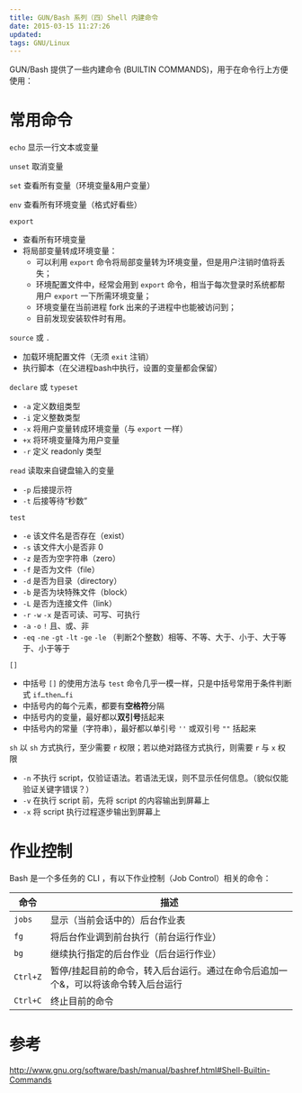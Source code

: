 ```yaml
---
title: GUN/Bash 系列（四）Shell 内建命令
date: 2015-03-15 11:27:26
updated:
tags: GNU/Linux
---
```


GUN/Bash 提供了一些内建命令 (BUILTIN COMMANDS)，用于在命令行上方便使用：

# 常用命令

`echo` 显示一行文本或变量

`unset` 取消变量

`set` 查看所有变量（环境变量&用户变量）

`env` 查看所有环境变量（格式好看些）

`export`

* 查看所有环境变量
* 将局部变量转成环境变量：
  * 可以利用 `export` 命令将局部变量转为环境变量，但是用户注销时值将丢失；
  * 环境配置文件中，经常会用到 `export` 命令，相当于每次登录时系统都帮用户 `export` 一下所需环境变量；
  * 环境变量在当前进程 fork 出来的子进程中也能被访问到；
  * 目前发现安装软件时有用。

`source` 或 `.`

* 加载环境配置文件（无须 `exit` 注销）
* 执行脚本（在父进程bash中执行，设置的变量都会保留）



`declare` 或 `typeset`

* `-a` 定义数组类型
* `-i` 定义整数类型
* `-x` 将用户变量转成环境变量（与 `export` 一样）
* `+x` 将环境变量降为用户变量
* `-r` 定义 readonly 类型

`read` 读取来自键盘输入的变量

* `-p` 后接提示符
* `-t` 后接等待“秒数”

`test`

- `-e` 该文件名是否存在（exist）
- `-s` 该文件大小是否非 0
- `-z` 是否为空字符串（zero）
- `-f` 是否为文件（file）
- `-d` 是否为目录（directory）
- `-b` 是否为块特殊文件（block）
- `-L` 是否为连接文件（link）
- `-r` `-w` `-x` 是否可读、可写、可执行
- `-a` `-o` `!` 且、或、非
- `-eq` `-ne` `-gt` `-lt` `-ge` `-le` （判断2个整数）相等、不等、大于、小于、大于等于、小于等于

`[]`

* 中括号 `[]` 的使用方法与 `test` 命令几乎一模一样，只是中括号常用于条件判断式 `if…then…fi`
* 中括号内的每个元素，都要有**空格符**分隔
* 中括号内的变量，最好都以**双引号**括起来
* 中括号内的常量（字符串），最好都以单引号 `''` 或双引号 `""` 括起来



`sh` 以 `sh` 方式执行，至少需要 `r` 权限；若以绝对路径方式执行，则需要 `r` 与 `x` 权限

* `-n` 不执行 script，仅验证语法。若语法无误，则不显示任何信息。（貌似仅能验证关键字错误？）
* `-v` 在执行 script 前，先将 script 的内容输出到屏幕上
* `-x` 将 script 执行过程逐步输出到屏幕上

# 作业控制

Bash 是一个多任务的 CLI ，有以下作业控制（Job Control）相关的命令：

| 命令     | 描述                                                         |
| -------- | ------------------------------------------------------------ |
| `jobs`   | 显示（当前会话中的）后台作业表                               |
| `fg`     | 将后台作业调到前台执行（前台运行作业）                       |
| `bg`     | 继续执行指定的后台作业（后台运行作业）                       |
| `Ctrl+Z` | 暂停/挂起目前的命令，转入后台运行。通过在命令后追加一个&，可以将该命令转入后台运行 |
| `Ctrl+C` | 终止目前的命令                                               |

# 参考

http://www.gnu.org/software/bash/manual/bashref.html#Shell-Builtin-Commands